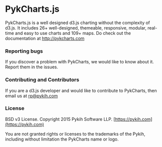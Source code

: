 # PykCharts.js

PykCharts.js is a well designed d3.js charting without the complexity of d3.js. It includes 26+ well-designed, themeable, responsive, modular, real-time and easy to use charts and 109+ maps. Do check out the documentation at http://pykcharts.com

### Reporting bugs

If you discover a problem with PykCharts, we would like to know about it. Report them in the issues.

### Contributing and Contributors

If you are a d3.js developer and would like to contribute to PykCharts, then email us at rp@pykih.com

### License

BSD v3 License. Copyright 2015 Pykih Software LLP. [https://pykih.com](https://pykih.com)

You are not granted rights or licenses to the trademarks of the Pykih, including without limitation the PykCharts name or logo.
